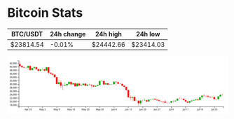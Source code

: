 # Bitcoin Stats

BTC/USDT|24h change|24h high|24h low|
|---|---|---|---|
|$23814.54|-0.01%|$24442.66|$23414.03|

<img src="./chart.svg">
